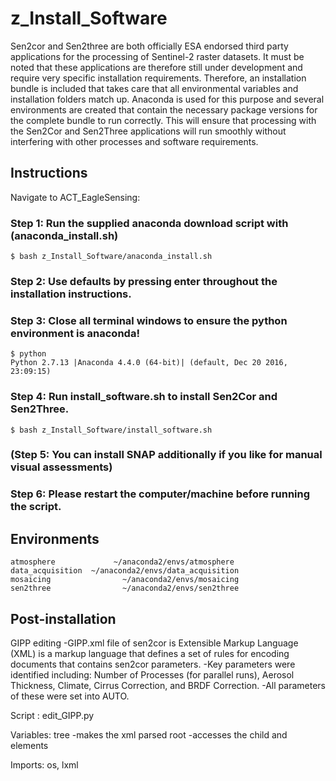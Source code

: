 # z_Install_Software
Sen2cor and Sen2three are both officially ESA endorsed third party applications for the processing of Sentinel-2 raster 
datasets. It must be noted that these applications are therefore still under development and require very specific 
installation requirements. Therefore, an installation bundle is included that takes care that all environmental 
variables and installation folders match up. Anaconda is used for this purpose and several environments are created 
that contain the necessary package versions for the complete bundle to run correctly. This will ensure that processing 
with the Sen2Cor and Sen2Three applications will run smoothly without interfering with other processes and software 
requirements. 


## Instructions

Navigate to ACT_EagleSensing:

### Step 1: Run the supplied anaconda download script with (anaconda_install.sh) 

    $ bash z_Install_Software/anaconda_install.sh

### Step 2: Use defaults by pressing enter throughout the installation instructions.

### Step 3: Close all terminal windows to ensure the python environment is anaconda!

    $ python
    Python 2.7.13 |Anaconda 4.4.0 (64-bit)| (default, Dec 20 2016, 23:09:15) 

### Step 4: Run install_software.sh to install Sen2Cor and Sen2Three.

    $ bash z_Install_Software/install_software.sh 

### (Step 5: You can install SNAP additionally if you like for manual visual assessments)

### Step 6: Please restart the computer/machine before running the script.

## Environments

    atmosphere             ~/anaconda2/envs/atmosphere
    data_acquisition  ~/anaconda2/envs/data_acquisition
    mosaicing                ~/anaconda2/envs/mosaicing
    sen2three                ~/anaconda2/envs/sen2three


## Post-installation

GIPP editing
-GIPP.xml file of sen2cor is Extensible Markup Language (XML) is a markup language that defines a set of rules for encoding documents that contains sen2cor parameters.
-Key parameters were identified including: Number of Processes (for parallel runs), Aerosol Thickness, Climate, Cirrus Correction, and BRDF Correction.
-All parameters of these were set into AUTO.


Script      :         edit_GIPP.py

Variables:
tree                  -makes the xml parsed
root                  -accesses the child and elements

Imports: os, lxml